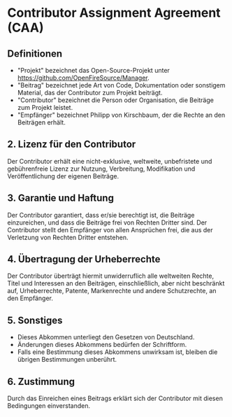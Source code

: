 # Contributor Assignment Agreement (CAA)

## Definitionen

- "Projekt" bezeichnet das Open-Source-Projekt unter https://github.com/OpenFireSource/Manager.
- "Beitrag" bezeichnet jede Art von Code, Dokumentation oder sonstigem Material, das der Contributor zum Projekt beiträgt.
- "Contributor" bezeichnet die Person oder Organisation, die Beiträge zum Projekt leistet.
- "Empfänger" bezeichnet Philipp von Kirschbaum, der die Rechte an den Beiträgen erhält.

## 2. Lizenz für den Contributor
Der Contributor erhält eine nicht-exklusive, weltweite, unbefristete und gebührenfreie Lizenz zur Nutzung, Verbreitung, Modifikation und Veröffentlichung der eigenen Beiträge.

## 3. Garantie und Haftung
Der Contributor garantiert, dass er/sie berechtigt ist, die Beiträge einzureichen, und dass die Beiträge frei von Rechten Dritter sind. Der Contributor stellt den Empfänger von allen Ansprüchen frei, die aus der Verletzung von Rechten Dritter entstehen.

## 4. Übertragung der Urheberrechte
Der Contributor überträgt hiermit unwiderruflich alle weltweiten Rechte, Titel und Interessen an den Beiträgen, einschließlich, aber nicht beschränkt auf, Urheberrechte, Patente, Markenrechte und andere Schutzrechte, an den Empfänger.

## 5. Sonstiges
- Dieses Abkommen unterliegt den Gesetzen von Deutschland.
- Änderungen dieses Abkommens bedürfen der Schriftform.
- Falls eine Bestimmung dieses Abkommens unwirksam ist, bleiben die übrigen Bestimmungen unberührt.

## 6. Zustimmung
Durch das Einreichen eines Beitrags erklärt sich der Contributor mit diesen Bedingungen einverstanden.


